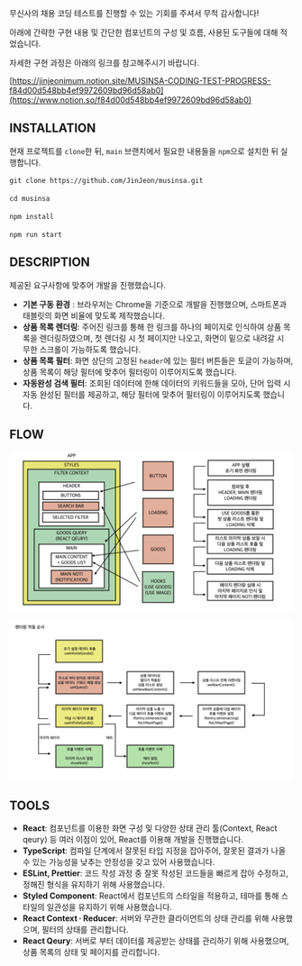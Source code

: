 무신사의 채용 코딩 테스트를 진행할 수 있는 기회를 주셔서 무척 감사합니다!

아래에 간략한 구현 내용 및 간단한 컴포넌트의 구성 및 흐름, 사용된 도구들에 대해 적었습니다.

자세한 구현 과정은 아래의 링크를 참고해주시기 바랍니다.

[https://jinjeonimum.notion.site/MUSINSA-CODING-TEST-PROGRESS-f84d00d548bb4ef9972609bd96d58ab0](https://www.notion.so/f84d00d548bb4ef9972609bd96d58ab0)

## INSTALLATION

현재 프로젝트를 `clone`한 뒤, `main` 브랜치에서 필요한 내용들을 `npm`으로 설치한 뒤 실행합니다.

```
git clone https://github.com/JinJeon/musinsa.git

cd musinsa

npm install

npm run start
```

## DESCRIPTION

제공된 요구사항에 맞추어 개발을 진행했습니다.

- **기본 구동 환경** : 브라우저는 Chrome을 기준으로 개발을 진행했으며, 스마트폰과 태블릿의 화면 비율에 맞도록 제작했습니다.
- **상품 목록 렌더링**: 주어진 링크를 통해 한 링크를 하나의 페이지로 인식하여 상품 목록을 렌더링하였으며, 첫 렌더링 시 첫 페이지만 나오고, 화면이 밑으로 내려갈 시 무한 스크롤이 가능하도록 했습니다.
- **상품 목록 필터**: 화면 상단의 고정된 `header`에 있는 필터 버튼들은 토글이 가능하며, 상품 목록이 해당 필터에 맞추어 필터링이 이루어지도록 했습니다.
- **자동완성 검색 필터**: 조회된 데이터에 한해 데이터의 키워드들을 모아, 단어 입력 시 자동 완성된 필터를 제공하고, 해당 필터에 맞추어 필터링이 이루어지도록 했습니다.

## FLOW

![FLOW.001.jpeg](img/FLOW.001.jpeg)

![FLOW.002.jpeg](img/FLOW.002.jpeg)

## TOOLS

- **React**: 컴포넌트를 이용한 화면 구성 및 다양한 상태 관리 툴(Context, React qeury) 등 여러 이점이 있어, React를 이용해 개발을 진행했습니다.
- **TypeScript**: 컴파일 단계에서 잘못된 타입 지정을 잡아주어, 잘못된 결과가 나올 수 있는 가능성을 낮추는 안정성을 갖고 있어 사용했습니다.
- **ESLint, Prettier**: 코드 작성 과정 중 잘못 작성된 코드들을 빠르게 잡아 수정하고, 정해진 형식을 유지하기 위해 사용했습니다.
- **Styled Component**: React에서 컴포넌트의 스타일을 적용하고, 테마를 통해 스타일의 일관성을 유지하기 위해 사용했습니다.
- **React Context ∙ Reducer**: 서버와 무관한 클라이언트의 상태 관리를 위해 사용했으며, 필터의 상태를 관리합니다.
- **React Qeury**: 서버로 부터 데이터를 제공받는 상태를 관리하기 위해 사용했으며, 상품 목록의 상태 및 페이지를 관리합니다.
